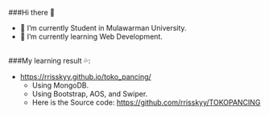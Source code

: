 ###Hi there 👋


- 🔭 I’m currently Student in Mulawarman University.
- 🌱 I’m currently learning Web Development.
<br>     
###My learning result 💦: 

- https://rrisskyy.github.io/toko_pancing/
     - Using MongoDB.
     - Using Bootstrap, AOS, and Swiper.
     - Here is the Source code: https://github.com/rrisskyy/TOKOPANCING
